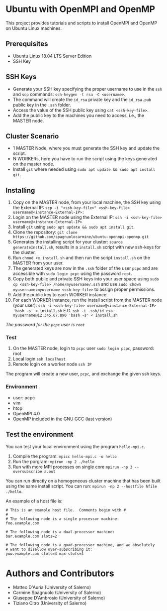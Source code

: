 # Ubuntu with OpenMPI and OpenMP

This project provides tutorials and scripts to install OpenMPI and OpenMP on Ubuntu Linux machines.

## Prerequisites

 - Ubuntu Linux 18.04 LTS Server Edition 
 - SSH Key

## SSH Keys

- Generate your SSH key specifying the proper username to use in the `ssh` and `scp` commands: ```ssh-keygen -t rsa -C <username>```.
- The command will create the `id_rsa` private key and the `id_rsa.pub` public key in the `.ssh` folder.
- Access the value of the SSH public key using ```cat <ssh-key-file>```.
- Add the public key to the machines you need to access, i.e., the MASTER node.

## Cluster Scenario

- 1 MASTER Node, where you must generate the SSH key and update the script.
- N WORKERs, here you have to run the script using the keys generated on the master node.
- Install `git` where needed using `sudo apt update && sudo apt install git`.

## Installing

1. Copy on the MASTER node, from your local machine, the SSH key using the External IP: 
```scp -i "<ssh-key-file>" <ssh-key-file> username@<instance-External-IP>:```
2. Login on the MASTER node using the External IP:
```ssh -i <ssh-key-file> username@<instance-External-IP>```
3. Install `git` using `sudo apt update && sudo apt install git`.
4. Clone the repository:
```git clone https://github.com/spagnuolocarmine/ubuntu-openmpi-openmp.git```
5. Generates the installing script for your cluster:
```source generateInstall.sh```, results in a ```install.sh``` script with new ssh-keys for the cluster.
6. Run `chmod +x install.sh` and then run the script ```install.sh``` on the MASTER from your user.
7. The generated keys are now in the `.ssh` folder of the user `pcpc` and are accessible with `sudo login pcpc` using the password `root`.
8. Copy both public and private SSH keys into your user space using `sudo cp <ssh-key-file> /home/myusername/.ssh` and use `sudo chown myusername:myusername <ssh-key-file>` to assign proper permissions.
9. Add the public key to each WORKER instance.
10. For each WORKER instance, run the install script from the MASTER node (your user):
```ssh -i <ssh-key-file> username@<instance-External-IP> 'bash -s' < install.sh```
E.G. ```ssh -i .ssh/id_rsa myusername@12.345.67.890 'bash -s' < install.sh``` 

_The password for the `pcpc` user is `root`_

### Test 

1. On the MASTER node, login to `pcpc` user
```sudo login pcpc```, password: root
2. Local login 
```ssh localhost```
3. Remote login on a worker node
```ssh IP```

The program will create a new user, `pcpc`, and exchange the given ssh keys.

### Environment

- user: pcpc
- vim
- htop
- OpenMPI 4.0
- OpenMP included in the GNU GCC (last version)

## Test the environment

You can test your local environment using the program `hello-mpi.c`.

1. Compile the program: ```mpicc hello-mpi.c -o hello```
2. Run the porgram: ```mpirun -np 2 ./hello```
3. Run with more MPI processes on single core ```mpirun -np 3 --oversubscribe a.out```

You can run directly on a homogeneous cluster machine that has been built using the same install script. You can run: ```mpirun -np 2 --hostfile hfile ./hello```.

An example of a host file is:
```
# This is an example host file.  Comments begin with #
#
# The following node is a single processor machine:
foo.example.com
 
# The following node is a dual-processor machine:
bar.example.com slots=2
 
# The following node is a quad-processor machine, and we absolutely
# want to disallow over-subscribing it:
yow.example.com slots=4 max-slots=4
```

# Authors and Contributors

- Matteo D'Auria (University of Salerno)
- Carmine Spagnuolo (University of Salerno)
- Giuseppe D'Ambrosio (University of Salerno)
- Tiziano Citro (University of Salerno)
